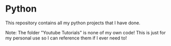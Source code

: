 # Python

This repository contains all my python projects that I have done.

Note: The folder "Youtube Tutorials" is none of my own code! This is just for my personal use so I can reference them if I ever need to!
